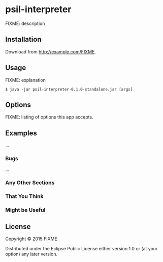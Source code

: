 # psil-interpreter

FIXME: description

## Installation

Download from http://example.com/FIXME.

## Usage

FIXME: explanation

    $ java -jar psil-interpreter-0.1.0-standalone.jar [args]

## Options

FIXME: listing of options this app accepts.

## Examples

...

### Bugs

...

### Any Other Sections
### That You Think
### Might be Useful

## License

Copyright © 2015 FIXME

Distributed under the Eclipse Public License either version 1.0 or (at
your option) any later version.
